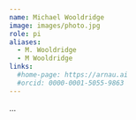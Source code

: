 ```yaml
---
name: Michael Wooldridge
image: images/photo.jpg
role: pi
aliases:
  - M. Wooldridge
  - M Wooldridge
links:
  #home-page: https://arnau.ai
  #orcid: 0000-0001-5055-9863
---
```


...
